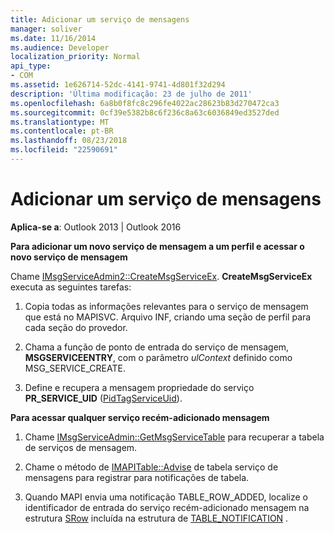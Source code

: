 ```yaml
---
title: Adicionar um serviço de mensagens
manager: soliver
ms.date: 11/16/2014
ms.audience: Developer
localization_priority: Normal
api_type:
- COM
ms.assetid: 1e626714-52dc-4141-9741-4d801f32d294
description: 'Última modificação: 23 de julho de 2011'
ms.openlocfilehash: 6a8b0f8fc8c296fe4022ac28623b83d270472ca3
ms.sourcegitcommit: 0cf39e5382b8c6f236c8a63c6036849ed3527ded
ms.translationtype: MT
ms.contentlocale: pt-BR
ms.lasthandoff: 08/23/2018
ms.locfileid: "22590691"
---
```

# <a name="adding-a-message-service"></a>Adicionar um serviço de mensagens

  
  
**Aplica-se a**: Outlook 2013 | Outlook 2016 
  
 **Para adicionar um novo serviço de mensagem a um perfil e acessar o novo serviço de mensagem**
  
Chame [IMsgServiceAdmin2::CreateMsgServiceEx](imsgserviceadmin2-createmsgserviceex.md). **CreateMsgServiceEx** executa as seguintes tarefas: 
  
1. Copia todas as informações relevantes para o serviço de mensagem que está no MAPISVC. Arquivo INF, criando uma seção de perfil para cada seção do provedor.
    
2. Chama a função de ponto de entrada do serviço de mensagem, **MSGSERVICEENTRY**, com o parâmetro _ulContext_ definido como MSG_SERVICE_CREATE. 
    
3. Define e recupera a mensagem propriedade do serviço **PR_SERVICE_UID** ([PidTagServiceUid](pidtagserviceuid-canonical-property.md)).
    
 **Para acessar qualquer serviço recém-adicionado mensagem**
  
1. Chame [IMsgServiceAdmin::GetMsgServiceTable](imsgserviceadmin-getmsgservicetable.md) para recuperar a tabela de serviços de mensagem. 
    
2. Chame o método de [IMAPITable::Advise](imapitable-advise.md) de tabela serviço de mensagens para registrar para notificações de tabela. 
    
3. Quando MAPI envia uma notificação TABLE_ROW_ADDED, localize o identificador de entrada do serviço recém-adicionado mensagem na estrutura [SRow](srow.md) incluída na estrutura de [TABLE_NOTIFICATION](table_notification.md) . 
    

